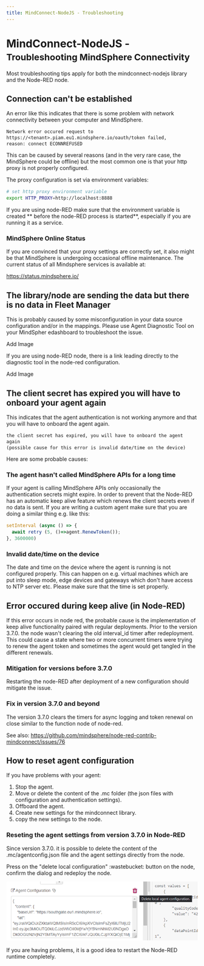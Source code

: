 ```yaml
---
title: MindConnect-NodeJS - Troubleshooting
---
```


# MindConnect-NodeJS - <small>Troubleshooting MindSphere Connectivity</small>

Most troubleshooting tips apply for both the mindconnect-nodejs library and the Node-RED node.

## Connection can't be established 

An error like this indicates that there is some problem with network connectivity between your computer and MindSphere.

```
Network error occured request to https://<tenant>.piam.eu1.mindsphere.io/oauth/token failed,
reason: connect ECONNREFUSED
```
This can be caused by several reasons (and in the very rare case, the MindSphere could be offline) but the most common one is that your http proxy is not properly configured.

The proxy configuration is set via environment variables:

```bash
# set http proxy environment variable 
export HTTP_PROXY=http://localhost:8888
```
If you are using node-RED make sure that the environment variable is created ** before the node-RED process is started**, especially if you are running it as a service.


### MindSphere Online Status

If you are convinced that your proxy settings are correctly set, it also might be that MindSphere is undergoing occasional offline maintenance. The current status of all Mindsphere services is available at:

<https://status.mindsphere.io/>

## The library/node are sending the data but there is no data in Fleet Manager

This is probably caused by some misconfiguration in your data source configuration and/or in the mappings. Please use Agent Diagnostic Tool on your MindSpher edashboard to troubleshoot the issue. 

Add Image

If you are using node-RED node, there is a link leading directly to the diagnostic tool in the node-red configuration.

Add Image

## The client secret has expired you will have to onboard your agent again

This indicates that the agent authentication is not working anymore and that you will have to onboard the agent again. 

```
the client secret has expired, you will have to onboard the agent again
(possible cause for this error is invalid date/time on the device)
```

Here are some probable causes:

### The agent hasn't called MindSphere APIs for a long time

If your agent is calling MindSphere APIs only occasionally the authentication secrets might expire. In order to prevent that the Node-RED has an automatic keep alive feature which renews the client secrets even if no data is sent. If you are writing a custom agent make sure that you are doing a similar thing e.g. like this:

```javascript
setInterval (async () => {
  await retry (5, ()=>agent.RenewToken());
}, 3600000)
```


### Invalid date/time on the device

The date and time on the device where the agent is running is not configured properly. This can happen on e.g. virtual machines which are put into sleep mode, edge devices and gateways which don't have access to NTP server etc. Please make sure that the time is set properly. 

## Error occured during keep alive (in Node-RED)

If this error occurs in node red, the probable cause is the implementation of keep alive functionality paired with regular deployments.
Prior to the version 3.7.0. the node wasn't clearing the old interval_id timer after redeployment. This could cause a state where two or more concurrent timers were trying to renew the agent token and sometimes the agent would get tangled in the different renewals.

### Mitigation for versions before 3.7.0
Restarting the node-RED after deployment of a new configuration should mitigate the issue.

### Fix in version 3.7.0 and beyond
The version 3.7.0 clears the timers for async logging and token renewal on close similar to the function node of node-red.

See also: <https://github.com/mindsphere/node-red-contrib-mindconnect/issues/76>


## How to reset agent configuration

If you have problems with your agent:

1. Stop the agent.
2. Move or delete the content of the .mc folder (the json files with configuration and authentication settings).
3. Offboard the agent.
4. Create new settings for the mindconnect library.
5. copy the new settings to the node.

### Reseting the agent settings from version 3.7.0 in Node-RED

Since version 3.7.0. it is possible to delete the content of the .mc/agentconfig.json file and the agent settings directly from the node.

Press on the "delete local configuration" :wastebucket: button on the node, confirm the dialog and redeploy the node.

![delete local settings](images/deletelocal.png)

If you are having problems, it is a good idea to restart the Node-RED runtime completely.











